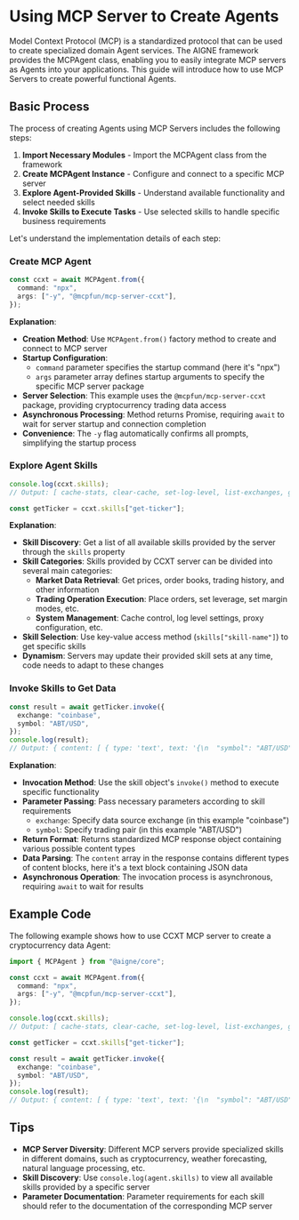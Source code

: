 # Using MCP Server to Create Agents

Model Context Protocol (MCP) is a standardized protocol that can be used to create specialized domain Agent services. The AIGNE framework provides the MCPAgent class, enabling you to easily integrate MCP servers as Agents into your applications. This guide will introduce how to use MCP Servers to create powerful functional Agents.

## Basic Process

The process of creating Agents using MCP Servers includes the following steps:

1. **Import Necessary Modules** - Import the MCPAgent class from the framework
2. **Create MCPAgent Instance** - Configure and connect to a specific MCP server
3. **Explore Agent-Provided Skills** - Understand available functionality and select needed skills
4. **Invoke Skills to Execute Tasks** - Use selected skills to handle specific business requirements

Let's understand the implementation details of each step:

### Create MCP Agent

```ts file="../../docs-examples/test/build-first-agent.test.ts" region="example-mcp-server-as-agent-create-agent" exclude_imports
const ccxt = await MCPAgent.from({
  command: "npx",
  args: ["-y", "@mcpfun/mcp-server-ccxt"],
});
```

**Explanation**:

* **Creation Method**: Use `MCPAgent.from()` factory method to create and connect to MCP server
* **Startup Configuration**:
  * `command` parameter specifies the startup command (here it's "npx")
  * `args` parameter array defines startup arguments to specify the specific MCP server package
* **Server Selection**: This example uses the `@mcpfun/mcp-server-ccxt` package, providing cryptocurrency trading data access
* **Asynchronous Processing**: Method returns Promise, requiring `await` to wait for server startup and connection completion
* **Convenience**: The `-y` flag automatically confirms all prompts, simplifying the startup process

### Explore Agent Skills

```ts file="../../docs-examples/test/build-first-agent.test.ts" region="example-mcp-server-as-agent-explore-skills" exclude_imports
console.log(ccxt.skills);
// Output: [ cache-stats, clear-cache, set-log-level, list-exchanges, get-ticker, batch-get-tickers, get-orderbook, get-ohlcv, get-trades, get-markets, get-exchange-info, get-leverage-tiers, get-funding-rates, get-market-types, account-balance, place-market-order, set-leverage, set-margin-mode, place-futures-market-order, get-proxy-config, set-proxy-config, test-proxy-connection, clear-exchange-cache, set-market-type ]

const getTicker = ccxt.skills["get-ticker"];
```

**Explanation**:

* **Skill Discovery**: Get a list of all available skills provided by the server through the `skills` property
* **Skill Categories**: Skills provided by CCXT server can be divided into several main categories:
  * **Market Data Retrieval**: Get prices, order books, trading history, and other information
  * **Trading Operation Execution**: Place orders, set leverage, set margin modes, etc.
  * **System Management**: Cache control, log level settings, proxy configuration, etc.
* **Skill Selection**: Use key-value access method (`skills["skill-name"]`) to get specific skills
* **Dynamism**: Servers may update their provided skill sets at any time, code needs to adapt to these changes

### Invoke Skills to Get Data

```ts file="../../docs-examples/test/build-first-agent.test.ts" region="example-mcp-server-as-agent-invoke-skill" exclude_imports
const result = await getTicker.invoke({
  exchange: "coinbase",
  symbol: "ABT/USD",
});
console.log(result);
// Output: { content: [ { type: 'text', text: '{\n  "symbol": "ABT/USD",\n  "timestamp": 1747789089514,\n  "datetime": "2025-05-21T00:58:09.514083Z",\n  "bid": 0.9336,\n  "ask": 0.935,\n  "last": 0.9338,\n  "close": 0.9338,\n  "info": {\n    "trade_id": "5572965",\n    "product_id": "ABT-USD",\n    "price": "0.9338",\n    "size": "17",\n    "time": "2025-05-21T00:58:09.514083Z",\n    "side": "BUY",\n    "bid": "",\n    "ask": "",\n    "exchange": "coinbase"\n  }\n}' } ] }
```

**Explanation**:

* **Invocation Method**: Use the skill object's `invoke()` method to execute specific functionality
* **Parameter Passing**: Pass necessary parameters according to skill requirements
  * `exchange`: Specify data source exchange (in this example "coinbase")
  * `symbol`: Specify trading pair (in this example "ABT/USD")
* **Return Format**: Returns standardized MCP response object containing various possible content types
* **Data Parsing**: The `content` array in the response contains different types of content blocks, here it's a text block containing JSON data
* **Asynchronous Operation**: The invocation process is asynchronous, requiring `await` to wait for results

## Example Code

The following example shows how to use CCXT MCP server to create a cryptocurrency data Agent:

```ts file="../../docs-examples/test/build-first-agent.test.ts" region="example-mcp-server-as-agent"
import { MCPAgent } from "@aigne/core";

const ccxt = await MCPAgent.from({
  command: "npx",
  args: ["-y", "@mcpfun/mcp-server-ccxt"],
});

console.log(ccxt.skills);
// Output: [ cache-stats, clear-cache, set-log-level, list-exchanges, get-ticker, batch-get-tickers, get-orderbook, get-ohlcv, get-trades, get-markets, get-exchange-info, get-leverage-tiers, get-funding-rates, get-market-types, account-balance, place-market-order, set-leverage, set-margin-mode, place-futures-market-order, get-proxy-config, set-proxy-config, test-proxy-connection, clear-exchange-cache, set-market-type ]

const getTicker = ccxt.skills["get-ticker"];

const result = await getTicker.invoke({
  exchange: "coinbase",
  symbol: "ABT/USD",
});
console.log(result);
// Output: { content: [ { type: 'text', text: '{\n  "symbol": "ABT/USD",\n  "timestamp": 1747789089514,\n  "datetime": "2025-05-21T00:58:09.514083Z",\n  "bid": 0.9336,\n  "ask": 0.935,\n  "last": 0.9338,\n  "close": 0.9338,\n  "info": {\n    "trade_id": "5572965",\n    "product_id": "ABT-USD",\n    "price": "0.9338",\n    "size": "17",\n    "time": "2025-05-21T00:58:09.514083Z",\n    "side": "BUY",\n    "bid": "",\n    "ask": "",\n    "exchange": "coinbase"\n  }\n}' } ] }
```

## Tips

* **MCP Server Diversity**: Different MCP servers provide specialized skills in different domains, such as cryptocurrency, weather forecasting, natural language processing, etc.
* **Skill Discovery**: Use `console.log(agent.skills)` to view all available skills provided by a specific server
* **Parameter Documentation**: Parameter requirements for each skill should refer to the documentation of the corresponding MCP server

